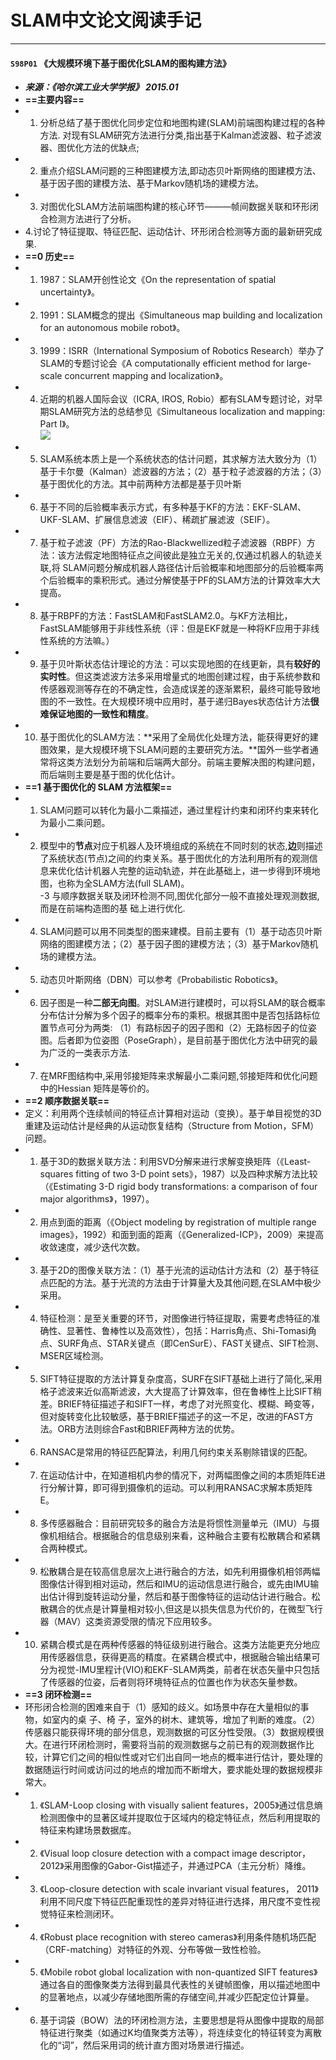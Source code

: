 # SLAM中文论文阅读手记   

----
#### `S98P01` 《大规模环境下基于图优化SLAM的图构建方法》
- ***来源：《哈尔滨工业大学学报》 2015.01***  
- **==主要内容==**  
- 1. 分析总结了基于图优化同步定位和地图构建(SLAM)前端图构建过程的各种方法. 对现有SLAM研究方法进行分类,指出基于Kalman滤波器、粒子滤波器、图优化方法的优缺点;  
- 2. 重点介绍SLAM问题的三种图建模方法,即动态贝叶斯网络的图建模方法、基于因子图的建模方法、基于Markov随机场的建模方法。  
- 3. 对图优化SLAM方法前端图构建的核心环节———帧间数据关联和环形闭合检测方法进行了分析。  
- 4.讨论了特征提取、特征匹配、运动估计、环形闭合检测等方面的最新研究成果.  
- **==0 历史==**  
- 1. 1987：SLAM开创性论文《On the representation of spatial uncertainty》。  
- 2. 1991：SLAM概念的提出《Simultaneous map building and localization for an autonomous mobile robot》。  
- 3. 1999：ISRR（International Symposium of Robotics Research）举办了SLAM的专题讨论会《A computationally efficient method for large-scale concurrent mapping and localization》。  
- 4. 近期的机器人国际会议（ICRA, IROS, Robio）都有SLAM专题讨论，对早期SLAM研究方法的总结参见《Simultaneous localization and mapping: Part I》。  
![](https://github.com/liuii/DiaryOfLiuII/blob/master/SLAM/Images/S98P01_1.png?raw=true)  
- 5. SLAM系统本质上是一个系统状态的估计问题，其求解方法大致分为（1）基于卡尔曼（Kalman）滤波器的方法；（2）基于粒子滤波器的方法；（3）基于图优化的方法。其中前两种方法都是基于贝叶斯  
- 6. 基于不同的后验概率表示方式，有多种基于KF的方法：EKF-SLAM、UKF-SLAM、扩展信息滤波（EIF）、稀疏扩展滤波（SEIF）。  
- 7. 基于粒子滤波（PF）方法的Rao-Blackwellized粒子滤波器（RBPF）方法：该方法假定地图特征点之间彼此是独立无关的,仅通过机器人的轨迹关联,将 SLAM问题分解成机器人路径估计后验概率和地图部分的后验概率两个后验概率的乘积形式。通过分解使基于PF的SLAM方法的计算效率大大提高。  
- 8. 基于RBPF的方法：FastSLAM和FastSLAM2.0。与KF方法相比，FastSLAM能够用于非线性系统（评：但是EKF就是一种将KF应用于非线性系统的方法嘛。）  
- 9. 基于贝叶斯状态估计理论的方法：可以实现地图的在线更新，具有**较好的实时性**。但这类滤波方法多采用增量式的地图创建过程，由于系统参数和传感器观测等存在的不确定性，会造成误差的逐渐累积，最终可能导致地图的不一致性。在大规模环境中应用时，基于递归Bayes状态估计方法**很难保证地图的一致性和精度**。  
- 10. 基于图优化的SLAM方法：**采用了全局优化处理方法，能获得更好的建图效果，是大规模环境下SLAM问题的主要研究方法。**国外一些学者通常将这类方法划分为前端和后端两大部分。前端主要解决图的构建问题，而后端则主要是基于图的优化估计。  
- **==1 基于图优化的 SLAM 方法框架==**  
- 1. SLAM问题可以转化为最小二乘描述，通过里程计约束和闭环约束来转化为最小二乘问题。  
- 2. 模型中的**节点**对应于机器人及环境组成的系统在不同时刻的状态,**边**则描述了系统状态(节点)之间的约束关系。基于图优化的方法利用所有的观测信息来优化估计机器人完整的运动轨迹，并在此基础上，进一步得到环境地图，也称为全SLAM方法(full SLAM)。  
-3 与顺序数据关联及闭环检测不同,图优化部分一般不直接处理观测数据,而是在前端构造图的基 础上进行优化.  
- 4. SLAM问题可以用不同类型的图来建模。目前主要有（1）基于动态贝叶斯网络的图建模方法；（2）基于因子图的建模方法；（3）基于Markov随机场的建模方法。  
- 5. 动态贝叶斯网络（DBN）可以参考《Probabilistic Robotics》。  
- 6. 因子图是一种**二部无向图**。对SLAM进行建模时，可以将SLAM的联合概率分布估计分解为多个因子的概率分布的乘积。根据其图中是否包括路标位置节点可分为两类: （1）有路标因子的因子图和（2）无路标因子的位姿图。后者即为位姿图（PoseGraph），是目前基于图优化方法中研究的最为广泛的一类表示方法.  
- 7. 在MRF图结构中,采用邻接矩阵来求解最小二乘问题,邻接矩阵和优化问题中的Hessian 矩阵是等价的。  
- **==2 顺序数据关联==**  
- 定义：利用两个连续帧间的特征点计算相对运动（变换）。基于单目视觉的3D重建及运动估计是经典的从运动恢复结构（Structure from Motion，SFM）问题。  
- 1. 基于3D的数据关联方法：利用SVD分解来进行求解变换矩阵（《Least- squares fitting of two 3-D point sets》，1987）以及四种求解方法比较（《Estimating 3-D rigid body transformations: a comparison of four major algorithms》，1997）。  
- 2. 用点到面的距离（《Object modeling by registration of multiple range images》，1992）和面到面的距离（《Generalized-ICP》，2009）来提高收敛速度，减少迭代次数。  
- 3. 基于2D的图像关联方法：（1）基于光流的运动估计方法和（2）基于特征点匹配的方法。基于光流的方法由于计算量大及其他问题,在SLAM中极少采用。  
- 4. 特征检测：是至关重要的环节，对图像进行特征提取，需要考虑特征的准确性、显著性、鲁棒性以及高效性），包括：Harris角点、Shi-Tomasi角点、SURF角点、STAR关键点（即CenSurE）、FAST关键点、SIFT检测、MSER区域检测。  
- 5. SIFT特征提取的方法计算复杂度高，SURF在SIFT基础上进行了简化,采用格子滤波来近似高斯滤波，大大提高了计算效率，但在鲁棒性上比SIFT稍差。BRIEF特征描述子和SIFT一样，考虑了对光照变化、模糊、畸变等，但对旋转变化比较敏感，基于BRIEF描述子的这一不足，改进的FAST方法。ORB方法则综合Fast和BRIEF两种方法的优势。  
- 6. RANSAC是常用的特征匹配算法，利用几何约束关系剔除错误的匹配。  
- 7. 在运动估计中，在知道相机内参的情况下，对两幅图像之间的本质矩阵E进行分解计算，即可得到摄像机的运动。可以利用RANSAC求解本质矩阵E。  
- 8. 多传感器融合：目前研究较多的融合方法是将惯性测量单元（IMU）与摄像机相结合。根据融合的信息级别来看，这种融合主要有松散耦合和紧耦合两种模式。  
- 9. 松散耦合是在较高信息层次上进行融合的方法，如先利用摄像机相邻两幅图像估计得到相对运动，然后和IMU的运动信息进行融合，或先由IMU输出估计得到旋转运动分量，然后和基于图像特征的运动估计进行融合。松散耦合的优点是计算量相对较小,但这是以损失信息为代价的，在微型飞行器（MAV）这类资源受限的情况下应用较多。  
- 10. 紧耦合模式是在两种传感器的特征级别进行融合。这类方法能更充分地应用传感器信息，获得更高的精度。在紧耦合模式中，根据融合输出结果可分为视觉-IMU里程计(VIO)和EKF-SLAM两类，前者在状态矢量中只包括了传感器的位姿，后者则将环境特征点的位置也作为状态矢量参数。  
- **==3 闭环检测==**  
- 环形闭合检测的困难来自于（1）感知的歧义。如场景中存在大量相似的事物，如室内的桌 子、椅 子，室外的树木、建筑等，增加了判断的难度。（2）传感器只能获得环境的部分信息，观测数据的可区分性受限。（3）数据规模很大。在进行环闭检测时，需要将当前的观测数据与之前已有的观测数据作比较，计算它们之间的相似性或对它们出自同一地点的概率进行估计，要处理的数据随运行时间或访问过的地点的增加而不断增大，要求能处理的数据规模非常大。  
- 1. 《SLAM-Loop closing with visually salient features，2005》通过信息熵检测图像中的显著区域并提取位于区域内的稳定特征点，然后利用提取的特征来构建场景数据库。  
- 2. 《Visual loop closure detection with a compact image descriptor， 2012》采用图像的Gabor-Gist描述子，并通过PCA（主元分析）降维。  
- 3. 《Loop-closure detection with scale invariant visual features， 2011》利用不同尺度下特征匹配重现性的差异对特征进行选择，用尺度不变性视觉特征来检测闭环。  
- 4. 《Robust place recognition with stereo cameras》利用条件随机场匹配（CRF-matching）对特征的外观、分布等做一致性检验。  
- 5. 《Mobile robot global localization with non-quantized SIFT features》通过各自的图像聚类方法得到最具代表性的关键帧图像，用以描述地图中的显著地点，以减少存储地图所需的存储空间,并减少匹配定位计算量。  
- 6. 基于词袋（BOW）法的环闭检测方法，主要思想是将从图像中提取的局部特征进行聚类（如通过K均值聚类方法等），将连续变化的特征转变为离散化的“词”，然后采用词的统计直方图对场景进行描述。  

